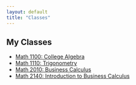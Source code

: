 ```yaml
---
layout: default
title: "Classes"
---
```


## My Classes

* [Math 1100: College Algebra](./math_1100)
* [Math 1110: Trigonometry](./math_1110)
* [Math 2010: Business Calculus](./math_2010)
* [Math 2140: Introduction to Business Calculus](./Math_2140)